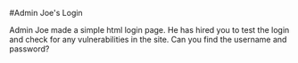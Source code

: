 #Admin Joe's Login

Admin Joe made a simple html login page. He has hired you to test the login and check for any vulnerabilities in the site. Can you find the username and password?
